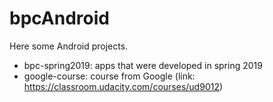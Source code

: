 # bpcAndroid
Here some Android projects.

+ bpc-spring2019: apps that were developed in spring 2019
+ google-course: course from Google (link: https://classroom.udacity.com/courses/ud9012)